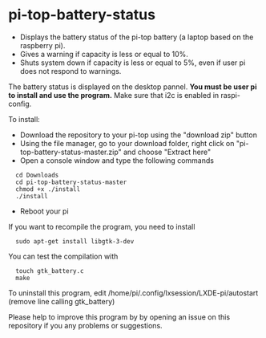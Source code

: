 # pi-top-battery-status

- Displays the battery status of the pi-top battery (a laptop based on the raspberry pi).
- Gives a warning if capacity is less or equal to 10%.
- Shuts system down if capacity is less or equal to 5%, even if user pi does not respond to warnings. 

The battery status is displayed on the desktop pannel.
**You must be user pi to install and use the program.**
Make sure that i2c is enabled in raspi-config.  

To install:

- Download the repository to your pi-top using the "download zip" button
- Using the file manager, go to your download folder,
 right click on "pi-top-battery-status-master.zip" and choose "Extract here"
- Open a console window and type the following commands

```
  cd Downloads
  cd pi-top-battery-status-master
  chmod +x ./install
  ./install
```
- Reboot your pi

If you want to recompile the program, you need to install

```
  sudo apt-get install libgtk-3-dev
```

You can test the compilation with

```
  touch gtk_battery.c
  make
```

To uninstall this program, edit /home/pi/.config/lxsession/LXDE-pi/autostart (remove line calling gtk_battery)
  
Please help to improve this program by by opening an issue on this repository
if you any problems or suggestions.
